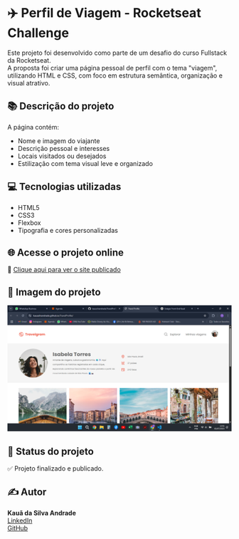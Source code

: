 # ✈️ Perfil de Viagem - Rocketseat Challenge

Este projeto foi desenvolvido como parte de um desafio do curso Fullstack da Rocketseat.  
A proposta foi criar uma página pessoal de perfil com o tema "viagem", utilizando HTML e CSS, com foco em estrutura semântica, organização e visual atrativo.

## 📚 Descrição do projeto

A página contém:

- Nome e imagem do viajante
- Descrição pessoal e interesses
- Locais visitados ou desejados
- Estilização com tema visual leve e organizado

## 💻 Tecnologias utilizadas

- HTML5  
- CSS3  
- Flexbox  
- Tipografia e cores personalizadas

## 🌐 Acesse o projeto online

🔗 [Clique aqui para ver o site publicado](https://kauasilvandrade.github.io/TravelProfile)

## 📸 Imagem do projeto

<img src="assets/images/fotoSite.png">

## 📌 Status do projeto

✅ Projeto finalizado e publicado.

## ✍️ Autor

**Kauã da Silva Andrade**  
[LinkedIn](https://www.linkedin.com/in/kauã-andrade-6440a9225)  
[GitHub](https://github.com/kauasilvandrade)